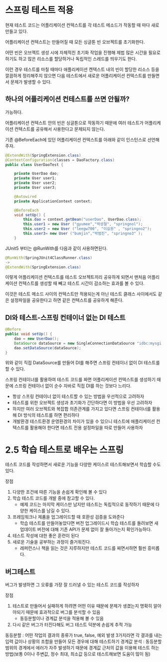 # 스프링 테스트 적용

현재 테스트 코드는 어플리케이션 컨텍스트를 각 테스트 메소드가 작동할 때 마다 새로 만들고 있다.

어플리케이션 컨텍스트는 만들어질 때 모든 싱글톤 빈 오브젝트를 초기화한다.

어떤 빈은 오브젝트 생성 시에 자체적친 초기화 작업을 진행해 제법 많은 시간을
필요로 하기도 하고 많은 리소스를 할당하거나 독립적인 스레드를 띄우기도 한다.

이런 경우 테스트를 마칠 때마다 애플리케이션 켄텍스트 내의 빈이 할당한 리소스 등을
깔끔하게 정리해주지 않으면 다음 테스트에서 새로운 어플리케이션 컨텍스트를 만들면서 문제가
발생할 수 있다.

## 하나의 어플리케이션 컨테스트를 쓰면 안될까?
가능하다.

어플리케이션 컨텍스트 안의 빈은 싱글톤으로 작동하기 때문에 
여러 테스트가 어플리케이션 컨텍스트를 공유해서 사용한다고 문제되지 않는다.

기존 @BeforeEach에 있던 어플리케이션 컨텍스트를 아래와 같이 인스턴스로 선언해주자.
```java
@ExtendWith(SpringExtension.class)
@ContextConfiguration(classes = DaoFactory.class)
public class UserDaoTest {

    private UserDao dao;
    private User user1;
    private User user2;
    private User user3;

    @Autowired
    private ApplicationContext context;

    @BeforeEach
    void setUp() {
        this.dao = context.getBean("userDao", UserDao.class);
        this.user1 = new User ("gyumee","박성철", "springnol");
        this.user2 = new User ("leegw700", "이길원" , "springno2");
        this.user3= new User ("bumjin","박범진", "springno3" );
    }
```
JUnit5 부터는 @RunWith를 다음과 같이 사용하면된다.
```java
@RunWith(SpringJUnit4ClassRunner.class)
->
@ExtendWith(SpringExtension.class)
```

이렇게 어플리케이션 컨텍스트를 테스트 오브젝트끼리 공유하게 되면서 
맨처음 어플리케이션 컨텍스트를 생성할 때 빼고 테스트 시간이 감소하는 효과를 볼 수 있다.

이것은 테스트 메소드 사이의 컨텍스트만 적용되는게 아닌 테스트 클래스 사이에서도 같은 설정파일을 공유한다고
하면 같은 컨텍스트를 공유하게 해준다.

## DI와 테스트-스프링 컨테이너 없는 DI 테스트

```java
@Before
public void setUp() {
    dao = new UserDao();
    DataSource dataSource = new SingleConnectionDataSource "idbc:mysgi://localhost/testdb", "spring", "book", true);
    dao.setDataSource(dataSource);
}
```
위와 같이 직접 DataSource를 만들어 DI를 해주면 스프링 컨테이너 없이 DI 테스트를 할 수 있다.

스프링 컨테이너를 활용하여 테스트 코드를 짜면 어플리케이션 컨텍스트를 생성하기 때문에 
스프링 컨테이너 없이 순수 자바로 직접 DI를 하는 것보다 느리다.

- 항상 스프링 컨테이너 없이 테스트할 수 있는 방법을 우선적으로 고려하자
- 테스트를 위한 오브젝트 생성과 초기화가 간단하다면 이 방법을 우선 고려하자
- 하지만 여러 오브젝트와 복잡합 의존관계를 가지고 있다면 스프링 컨테이너를 활용해 DI 방식의 테스트를 하면 편리하다
- 개발환경 테스트환경 운영환경의 차이가 있을 수 있으니 테스트에 애플리케이션 컨텍스트를 활용해야 한다면 테스트
전용 설정파일을 따로 만들어 사용하자

# 2.5 학습 테스트로 배우는 스프링

테스트 코드를 작성하면서 새로운 기능을 다양한 케이스르 테스트해보면서 학습할 수도 있다.

장점
1. 다양한 조건에 따른 기능을 손쉽게 확인해 볼 수 있다
2. 학습 테스트 코드를 개발 중에 참고할 수 있다.
   - 예제 코드는 마지막 케이스만 남지만 테스트는 독립적으로 동작하기 때문에
   다양한 케이스를 남길 수 있다.
3. 프레임워크나 제품을 업그레이드할 때 호환성 검증을 도와준다
   - 학습 테스트를 만들어놓았다면 버전 업그레이드시 학습 테스트를 돌려보면
   새 업데이트 버전에 대해 기존 API가 문제 없이 잘 돌아가는지 확인가능하다.
4. 테스트 작성에 대한 좋은 훈련이 된다
5. 새로운 기술을 공부하는 과정이 즐거워진다.
   - 레퍼런스나 책을 읽는 것은 지루하지만 테스트 코드를 짜면서하면 훨씬 흥미롭다.

## 버그테스트
버그가 발생하면 그 오류를 가장 잘 드러낼 수 있는 테스트 코드를 작성하자

장점
1. 테스트로 만들어서 실패하게 하려면 어떤 이유 때문에 문제가 생겼는지 명확히 알아야되기 때문에
효과적으로 버그를 분석할 수 있음
   - 동등분할이나 경계값 분석을 적용해 볼 수 있음
2. 다시 같은 버그가 터진다해도 버그 테스트 덕분에 손쉽게 추적 가능

동등분할 : 어떤 작업의 결과의 종류가 true, false, 예외 발생 3가지라면 각 결과를 내는 입력 값이나 
상황의 조합을 만들어 모든 경우에 대해 테스트하기
경계값 분석 : 동등분할 범위의 경계에서 에러가 자주 발생하기 때문에 경계값 근처의 값을 이용해 테스트
하는 방법(보통 0이나 주변값, 정수 최대, 최소값 등으로 테스트해보면 도움이 많이 됨)